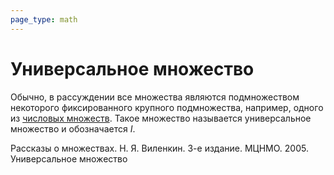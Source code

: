 ```yaml
---
page_type: math
---
```


# Универсальное множество

Обычно, в рассуждении все множества являются подмножеством некоторого фиксированного крупного подмножества, например, одного из [числовых множеств](20221030192444.md). Такое множество называется универсальное множество и обозначается $I$.

Рассказы о множествах. Н. Я. Виленкин. 3-е издание. МЦНМО. 2005. Универсальное множество